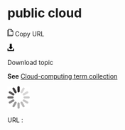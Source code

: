 # public cloud

![Copy URL](media/public-cloud/Copy.png)
Copy URL

![Download](media/public-cloud/Download.png)

Download topic

**See** [Cloud-computing term collection](https://worldready.cloudapp.net/Styleguide/Read?id=2700&topicid=28841)

![In progress](media/public-cloud/activity-large.gif)

URL :
